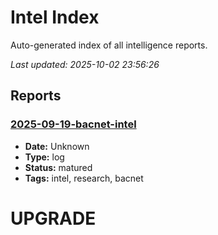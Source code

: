 # Intel Index

Auto-generated index of all intelligence reports.

*Last updated: 2025-10-02 23:56:26*

## Reports

### [2025-09-19-bacnet-intel](2025-09-19-bacnet-intel.md)

- **Date:** Unknown
- **Type:** log
- **Status:** matured
- **Tags:** intel, research, bacnet

# UPGRADE